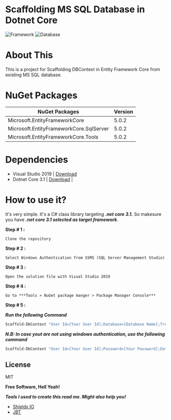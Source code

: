 # Scaffolding MS SQL Database in Dotnet Core 

![Framework](https://img.shields.io/badge/framework-.net%20core%20v3.1-green)
![Database](https://img.shields.io/badge/Database-MS%20SQL-brightgreen)

# About This
This is a project for Scaffolding DBContext in Entity Framework Core from existing MS SQL database.

# NuGet Packages
  
| NuGet Packages | Version |
| ------ | ------ |
| Microsoft.EntityFrameworkCore | 5.0.2 |
| Microsoft.EntityFrameworkCore.SqlServer | 5.0.2 |
| Microsoft.EntityFrameworkCore.Tools | 5.0.2 |

# Dependencies
  - Visual Studio 2019 | [Download](https://visualstudio.microsoft.com/downloads/)
  - Dotnet Core 3.1 | [Download](https://dotnet.microsoft.com/download/dotnet-core/3.1) |

# How to use it?
It's very simple. It's a C# class library targeting ***.net core 3.1.*** So makesure you have ***.net core 3.1 selected as target framework***.

**Step # 1 :** 
    
    Clone the repository
**Step # 2 :** 

    Select Windows Authentication from SSMS (SQL Server Management Studio)
**Step # 3 :** 
    
    Open the solution file with Visual Studio 2019
**Step # 4 :** 

    Go to ***Tools > NuGet package manger > Package Manager Console***
**Step # 5 :** 

***Run the following Command***

```sh
Scaffold-DbContext "User Id=[Your User Id];Database=[Database Name];Trusted_Connection=True;" Microsoft.EntityFrameworkCore.SqlServer -OutputDir Models
```


***N.B: In case yout are not using windows authentication, use the following command***

```sh
Scaffold-DbContext "User Id=[Your User Id];Password=[Your Password];Database=[Database Name];Trusted_Connection=False;" Microsoft.EntityFrameworkCore.SqlServer -OutputDir Models
```

License
----

MIT


**Free Software, Hell Yeah!**

***Tools I used to create this read me. Might also help you!***

* [Shields IO](https://shields.io)
* [JBT](https://jbt.github.io/markdown-editor/)
